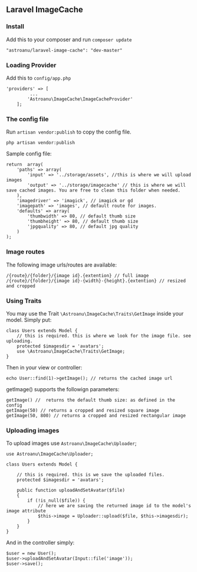 ## Laravel ImageCache
### Install
Add this to your composer and run ```composer update```

    "astroanu/laravel-image-cache": "dev-master"

### Loading Provider
Add this to ````config/app.php````

   	'providers' => [
   	   	   	 ...
   	   	   	'Astroanu\ImageCache\ImageCacheProvider'
   	    ];

### The config file
Run ````artisan vendor:publish```` to copy the config file.

    php artisan vendor:publish
 
 Sample config file:   
    
    return 	array(
        'paths' => array(
            'input' => '../storage/assets', //this is where we will upload images
            'output' => '../storage/imagecache' // this is where we will save cached images. You are free to clean this folder when needed.
        ),
        'imagedriver' => 'imagick', // imagick or gd
        'imagepath' => 'images', // default route for images.
        'defaults' => array(
        	'thumbwidth' => 80, // default thumb size
        	'thumbheight' => 80, // default thumb size
        	'jpgquality' => 80, // default jpg quality
        )
    );

### Image routes
The following image urls/routes are available:

    /{route}/{folder}/{image id}.{extention} // full image
    /{route}/{folder}/{image id}-{width}-{height}.{extention} // resized and cropped
    
### Using Traits
You may use the Trait ````\Astroanu\ImageCache\Traits\GetImage```` inside your model. Simply put:

    class Users extends Model {
        // this is required. this is where we look for the image file. see uploading.
        protected $imagesdir = 'avatars';  
        use \Astroanu\ImageCache\Traits\GetImage;
    }
    
Then in your view or controller:

    echo User::find(1)->getImage(); // returns the cached image url
    
getImage() supports the followign parameters:

    getImage() //  returns the default thumb size: as defined in the config
    getImage(50) // returns a cropped and resized square image 
    getImage(50, 800) // returns a cropped and resized rectangular image 

### Uploading images

To upload images use ````Astroanu\ImageCache\Uploader````;

    use Astroanu\ImageCache\Uploader;
    
    class Users extends Model {
    
        // this is required. this is we save the uploaded files.
        protected $imagesdir = 'avatars';  
        
        public function uploadAndSetAvatar($file)
    	{
    		if (!is_null($file)) {		
    		    // here we are saving the returned image id to the model's image attribute
    			$this->image = Uploader::upload($file, $this->imagesdir); 
    		}
    	}
    }
    
And in the controller simply:

    $user = new User();
    $user->uploadAndSetAvatar(Input::file('image'));
    $user->save();
